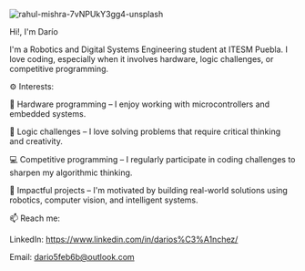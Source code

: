 
![rahul-mishra-7vNPUkY3gg4-unsplash](https://github.com/user-attachments/assets/0452eb86-8f8d-4097-939e-e3dcee47980a)

Hi!, I'm Darío

I'm a Robotics and Digital Systems Engineering student at ITESM Puebla. I love coding, especially when it involves hardware, logic challenges, or competitive programming.

⚙️ Interests:

🤖 Hardware programming – I enjoy working with microcontrollers and embedded systems.

🧩 Logic challenges – I love solving problems that require critical thinking and creativity.

💻 Competitive programming – I regularly participate in coding challenges to sharpen my algorithmic thinking.

🚀 Impactful projects – I'm motivated by building real-world solutions using robotics, computer vision, and intelligent systems.


📫 Reach me:

LinkedIn: https://www.linkedin.com/in/darios%C3%A1nchez/

Email: dario5feb6b@outlook.com

